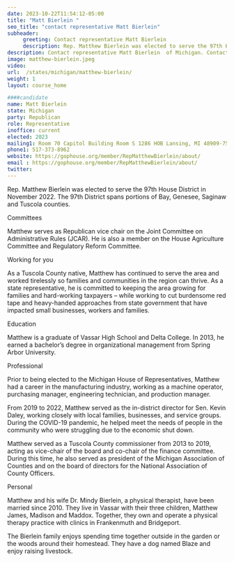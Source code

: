 ```yaml
---
date: 2023-10-22T11:54:12-05:00
title: "Matt Bierlein "
seo_title: "contact representative Matt Bierlein"
subheader:
     greeting: Contact representative Matt Bierlein
     description: Rep. Matthew Bierlein was elected to serve the 97th House District in November 2022. The 97th District spans portions of Bay, Genesee, Saginaw and Tuscola counties. Matthew serves as Republican vice chair on the Joint Committee on Administrative Rules (JCAR). He is also a member on the House Agriculture Committee and Regulatory Reform Committee.
description: Contact representative Matt Bierlein  of Michigan. Contact information for Matt Bierlein  includes email address, phone number, and mailing address.
image: matthew-bierlein.jpeg
video:
url:  /states/michigan/matthew-bierlein/
weight: 1
layout: course_home

####candidate
name: Matt Bierlein
state: Michigan
party: Republican
role: Representative
inoffice: current
elected: 2023
mailing1: Room 70 Capitol Building Room S 1286 HOB Lansing, MI 48909-7514
phone1: 517-373-8962
website: https://gophouse.org/member/RepMatthewBierlein/about/
email : https://gophouse.org/member/RepMatthewBierlein/about/
twitter:
---
```


Rep. Matthew Bierlein was elected to serve the 97th House District in November 2022. The 97th District spans portions of Bay, Genesee, Saginaw and Tuscola counties.

Committees

Matthew serves as Republican vice chair on the Joint Committee on Administrative Rules (JCAR). He is also a member on the House Agriculture Committee and Regulatory Reform Committee.

Working for you

As a Tuscola County native, Matthew has continued to serve the area and worked tirelessly so families and communities in the region can thrive. As a state representative, he is committed to keeping the area growing for families and hard-working taxpayers – while working to cut burdensome red tape and heavy-handed approaches from state government that have impacted small businesses, workers and families.

Education

Matthew is a graduate of Vassar High School and Delta College. In 2013, he earned a bachelor’s degree in organizational management from Spring Arbor University.

Professional

Prior to being elected to the Michigan House of Representatives, Matthew had a career in the manufacturing industry, working as a machine operator, purchasing manager, engineering technician, and production manager.

From 2019 to 2022, Matthew served as the in-district director for Sen. Kevin Daley, working closely with local families, businesses, and service groups. During the COVID-19 pandemic, he helped meet the needs of people in the community who were struggling due to the economic shut down.

Matthew served as a Tuscola County commissioner from 2013 to 2019, acting as vice-chair of the board and co-chair of the finance committee. During this time, he also served as president of the Michigan Association of Counties and on the board of directors for the National Association of County Officers.

Personal

Matthew and his wife Dr. Mindy Bierlein, a physical therapist, have been married since 2010. They live in Vassar with their three children, Matthew James, Madison and Maddox. Together, they own and operate a physical therapy practice with clinics in Frankenmuth and Bridgeport.

The Bierlein family enjoys spending time together outside in the garden or the woods around their homestead. They have a dog named Blaze and enjoy raising livestock.
